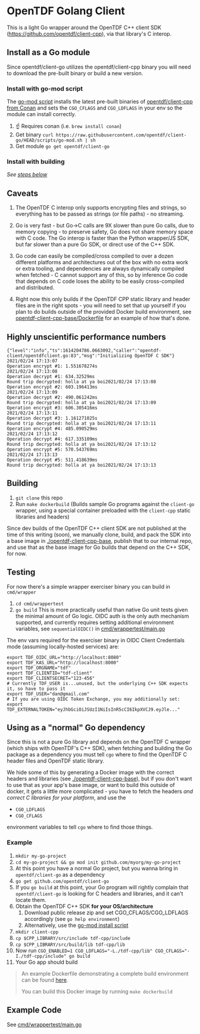 # OpenTDF Golang Client

This is a light Go wrapper around the OpenTDF C++ client SDK (https://github.com/opentdf/client-cpp), via that library's C interop.

## Install as a Go module

Since opentdf/client-go utilizes the opentdf/client-cpp binary you will need to download the pre-built binary or build a new version.

### Install with go-mod script

The [go-mod script](scripts/go-mod.sh) installs the latest pre-built binaries of [opentdf/client-cpp from Conan](https://conan.io/center/opentdf-client) and sets the `CGO_CFLAGS` and `CGO_LDFLAGS` in your env so the module can install correctly.

1. ☝️ Requires conan (i.e. `brew install conan`)
1. Get binary `curl https://raw.githubusercontent.com/opentdf/client-go/HEAD/scripts/go-mod.sh | sh`
1. Get module `go get opentdf/client-go`

### Install with building

_See [steps below](#example)_

## Caveats

1. The OpenTDF C interop only supports encrypting files and strings, so everything has to be passed as strings (or file paths) - no streaming.

1. Go is very fast - but Go->C calls are 9X slower than pure Go calls, due to memory copying - to preserve safety, Go does not share memory space with C code. The Go interop is faster than the Python wrapper/JS SDK, but far slower than a pure Go SDK, or direct use of the C++ SDK.

1. Go code can easily be compiled/cross compiled to over a dozen different platforms and architectures out of the box with no extra work or extra tooling, and dependencies are always dynamically compiled when fetched - C cannot support any of this, so by inference Go code that depends on C code loses the ability to be easily cross-compiled and distributed.

1. Right now this only builds if the OpenTDF CPP static library and header files are in the right spots - you will need to set that up yourself if you plan to do builds outside of the provided Docker build environment, see [opentdf-client-cpp-base/Dockerfile](opentdf-client-cpp-base/Dockerfile) for an example of how that's done.

## Highly unscientific performance numbers

    {"level":"info","ts":1614204786.0663092,"caller":"opentdf-client/opentdfclient.go:83","msg":"Initializing OpenTDF C SDK"}
    2021/02/24 17:13:07
    Operation encrypt #1: 1.551678274s
    2021/02/24 17:13:08
    Operation decrypt #1: 634.32529ms
    Round trip decrypted: holla at ya boi2021/02/24 17:13:08
    Operation encrypt #2: 603.196413ms
    2021/02/24 17:13:09
    Operation decrypt #2: 490.061242ms
    Round trip decrypted: holla at ya boi2021/02/24 17:13:09
    Operation encrypt #3: 606.305416ms
    2021/02/24 17:13:11
    Operation decrypt #3: 1.161271025s
    Round trip decrypted: holla at ya boi2021/02/24 17:13:11
    Operation encrypt #4: 485.090529ms
    2021/02/24 17:13:12
    Operation decrypt #4: 617.335109ms
    Round trip decrypted: holla at ya boi2021/02/24 17:13:12
    Operation encrypt #5: 570.543769ms
    2021/02/24 17:13:13
    Operation decrypt #5: 511.418639ms
    Round trip decrypted: holla at ya boi2021/02/24 17:13:13
  
## Building

1. `git clone` this repo
1. Run `make dockerbuild` (Builds sample Go programs against the `client-go` wrapper, using a special container preloaded with the `client-cpp` static libraries and headers)

Since dev builds of the OpenTDF C++ client SDK are not published at the time of this writing (soon), we manually clone, build, and pack the SDK into a base image in [./opentdf-client-cpp-base](./opentdf-client-cpp-base), publish that to our internal repo, and use that as the base image for Go builds that depend on the C++ SDK, for now.

## Testing

For now there's a simple wrapper exerciser binary you can build in `cmd/wrapper`

1. `cd cmd/wrappertest`
1. `go build`
This is more practically useful than native Go unit tests given the minimal amount of Go logic.
OIDC auth is the only auth mechanism supported, and currently requires setting additional environment variables, see `sequentialOIDC()` in [cmd/wrappertest/main.go](cmd/wrappertest/main.go)

The env vars required for the exerciser binary in OIDC Client Credentials mode (assuming locally-hosted services) are:

```shell
export TDF_OIDC_URL="http://localhost:8080"
export TDF_KAS_URL="http://localhost:8000"
export TDF_ORGNAME="tdf"
export TDF_CLIENTID="tdf-client"
export TDF_CLIENTSECRET="123-456"
# Currently TDF_USER is...unused, but the underlying C++ SDK expects it, so have to pass it
export TDF_USER="dan@gmail.com"
# If you are using OIDC Token Exchange, you may additionally set:
export TDF_EXTERNALTOKEN="eyJhbGciOiJSUzI1NiIsInR5cCI6IkpXVCJ9.eyJle..."
```

## Using as a "normal" Go dependency

Since this is not a pure Go library and depends on the OpenTDF C wrapper (which ships with OpenTDF's C++ SDK), when fetching and building the Go
package as a dependency you must tell `cgo` where to find the OpenTDF C header files and OpenTDF static library.

We hide some of this by generating a Docker image with the correct headers and libraries (see [./opentdf-client-cpp-base](./opentdf-client-cpp-base)), but if you don't want to use that as your app's base image, or want to build this outside of docker, it gets a little more complicated - you have to fetch the headers _and correct C libraries for your platform_, and use the

- `CGO_LDFLAGS`
- `CGO_CFLAGS`

environment variables to tell `cgo` where to find those things.

### Example

1. `mkdir my-go-project`
1. `cd my-go-project && go mod init github.com/myorg/my-go-project`
1. At this point you have a normal Go project, but you wanna bring in `opentdf/client-go` as a dependency
1. `go get github.com/opentdf/client-go`
1. If you `go build` at this point, your Go program will rightly complain that `opentdf/client-go` is looking for C headers and libraries, and it can't locate them.
1. Obtain the OpenTDF C++ SDK **for your OS/architecture**
    1. Download public release zip and set CGO_CFLAGS/CGO_LDFLAGS accordingly (see `go help environment`)
    1. Alternatively, use the [go-mod install script](#install-with-go-mod-script)
1. `mkdir client-cpp`
1. `cp $CPP_LIBRARY/src/include tdf-cpp/include`
1. `cp $CPP_LIBRARY/src/build/lib tdf-cpp/lib`
1. Now run `CGO_ENABLED=1 CGO_LDFLAGS="-L./tdf-cpp/lib" CGO_CFLAGS="-I./tdf-cpp/include" go build`
1. Your Go app should build

> An example Dockerfile demonstrating a complete build environment can be found [here](./Dockerfile).
>
> You can build this Docker image by running `make dockerbuild`

## Example Code

See [cmd/wrappertest/main.go](./cmd/wrappertest/main.go)
